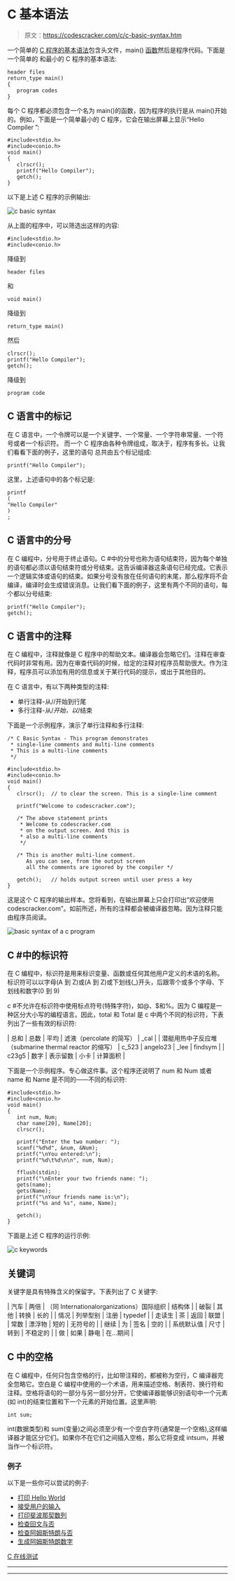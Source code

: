 # C 基本语法

> 原文：<https://codescracker.com/c/c-basic-syntax.htm>

一个简单的 [C 程序的基本语法](/c/program/c-programming-examples.htm)包含头文件，main() [函数](/c/c-functions.htm)然后是程序代码。下面是一个简单的 和最小的 C 程序的基本语法:

```
header files
return_type main()
{
   program codes
}
```

每个 C 程序都必须包含一个名为 main()的函数，因为程序的执行是从 main()开始的。例如，下面是一个简单最小的 C 程序，它会在输出屏幕上显示“Hello Compiler ”:

```
#include<stdio.h>
#include<conio.h>
void main()
{
   clrscr();
   printf("Hello Compiler");
   getch();
}
```

以下是上述 C 程序的示例输出:

![c basic syntax](img/5d378d07a349c8ef4b0bf11a25ca5ede.png)

从上面的程序中，可以筛选出这样的内容:

```
#include<stdio.h>
#include<conio.h>
```

降级到

```
header files
```

和

```
void main()
```

降级到

```
return_type main()
```

然后

```
clrscr();
printf("Hello Compiler");
getch();
```

降级到

```
program code
```

## C 语言中的标记

在 C 语言中，一个令牌可以是一个关键字、一个常量、一个字符串常量、一个符号或者一个标识符。 而一个 C 程序由各种令牌组成，取决于，程序有多长。让我们看看下面的例子，这里的语句 总共由五个标记组成:

```
printf("Hello Compiler");
```

这里，上述语句中的各个标记是:

```
printf
(
"Hello Compiler"
)
;
```

## C 语言中的分号

在 C 编程中，分号用于终止语句。C #中的分号也称为语句结束符，因为每个单独的语句都必须以语句结束符或分号结束。这告诉编译器这条语句已经完成。它表示一个逻辑实体或语句的结束。如果分号没有放在任何语句的末尾，那么程序将不会编译，编译时会生成错误消息。让我们看下面的例子，这里有两个不同的语句，每个都以分号结束:

```
printf("Hello Compiler");
getch();
```

## C 语言中的注释

在 C 编程中，注释就像是 C 程序中的帮助文本。编译器会忽略它们。注释在审查代码时非常有用。因为在审查代码的时候，给定的注释对程序员帮助很大。作为注释，程序员可以添加有用的信息或关于某行代码的提示，或出于其他目的。

在 C 语言中，有以下两种类型的注释:

*   单行注释-从//开始到行尾
*   多行注释-从/*开始，以*/结束

下面是一个示例程序，演示了单行注释和多行注释:

```
/* C Basic Syntax - This program demonstrates
 * single-line comments and multi-line comments
 * This is a multi-line comments
 */

#include<stdio.h>
#include<conio.h>
void main()
{
   clrscr();  // to clear the screen. This is a single-line comment

   printf("Welcome to codescracker.com");

   /* The above statement prints
    * Welcome to codescracker.com
    * on the output screen. And this is
    * also a multi-line comments 
    */

   /* This is another multi-line comment.
      As you can see, from the output screen
      all the comments are ignored by the compiler */

   getch();   // holds output screen until user press a key
}
```

这是这个 C 程序的输出样本。您将看到，在输出屏幕上只会打印出“欢迎使用 codescracker.com”。如前所述，所有的注释都会被编译器忽略。因为注释只能由程序员阅读。

![basic syntax of a c program](img/fd47640e6bd07121f20ea7f19b5ffa7c.png)

## C #中的标识符

在 C 编程中，标识符是用来标识变量、函数或任何其他用户定义的术语的名称。标识符可以以字母(A 到 Z)或(A 到 Z)或下划线(_)开头，后跟零个或多个字母、下划线和数字(0 到 9)

c #不允许在标识符中使用标点符号(特殊字符)，如@、$和%。因为 C 编程是一种区分大小写的编程语言。因此，total 和 Total 是 c 中两个不同的标识符，下表列出了一些有效的标识符:

| 总和 | 总数 | 平均 | 滤液（percolate 的简写） | _cal |
| 潜艇用热中子反应堆（submarine thermal reactor 的缩写） | c_523 | angelo23 | _lee | findsym |
| c23g5 | 数字 | 表示留数 | 小卡 | 计算面积 |

下面是一个示例程序。专心做这件事。这个程序还说明了 num 和 Num 或者 name 和 Name 是不同的——不同的标识符:

```
#include<stdio.h>
#include<conio.h>
void main()
{
   int num, Num;
   char name[20], Name[20];
   clrscr();

   printf("Enter the two number: ");
   scanf("%d%d", &num, &Num);
   printf("\nYou entered:\n");
   printf("%d\t%d\n\n", num, Num);

   fflush(stdin);
   printf("\nEnter your two friends name: ");
   gets(name);
   gets(Name);
   printf("\nYour friends name is:\n");
   printf("%s and %s", name, Name);

   getch();
}
```

下面是上述 C 程序的运行示例:

![c keywords](img/eb07388a614e3775ed9eb5a76cb15c3a.png)

## 关键词

关键字是具有特殊含义的保留字。下表列出了 C 关键字:

| 汽车 | 两倍 | （同 Internationalorganizations）国际组织 | 结构体 |
| 破裂 | 其他 | 转换 | 长的 |
| 情况 | 列举型别 | 注册 | typedef |
| 走读生 | 茶 | 返回 | 联盟 |
| 常数 | 漂浮物 | 短的 | 无符号的 |
| 继续 | 为 | 签名 | 空的 |
| 系统默认值 | 尺寸 | 转到 | 不稳定的 |
| 做 | 如果 | 静电 | 在…期间 |

## C 中的空格

在 C 编程中，任何只包含空格的行，比如带注释的，都被称为空行，C 编译器完全忽略它。空白是 C 编程中使用的一个术语，用来描述空格、制表符、换行符和注释。空格将语句的一部分与另一部分分开，它使编译器能够识别语句中一个元素(如 int)的结束位置和下一个元素的开始位置。这里声明:

```
int sum;
```

int(数据类型)和 sum(变量)之间必须至少有一个空白字符(通常是一个空格),这样编译器才能区分它们。如果你不在它们之间插入空格，那么它将变成 intsum，并被当作一个标识符。

### 例子

以下是一些你可以尝试的例子:

*   [打印 Hello World](/c/program/c-program-print-hello-world.htm)
*   [接受用户的输入](/c/program/c-program-receive-input.htm)
*   [打印斐波那契数列](/c/program/c-program-print-fabonacci-series.htm)
*   [检查回文与否](/c/program/c-program-palindrome-number.htm)
*   [检查阿姆斯特朗与否](/c/program/c-program-find-armstrong-number.htm)
*   [生成阿姆斯特朗数字](/c/program/c-program-generate-armstrong-number.htm)

[C 在线测试](/exam/showtest.php?subid=2)

* * *

* * *